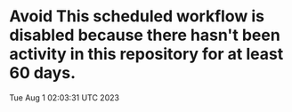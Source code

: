 # Avoid This scheduled workflow is disabled because there hasn't been activity in this repository for at least 60 days.
Tue Aug  1 02:03:31 UTC 2023
